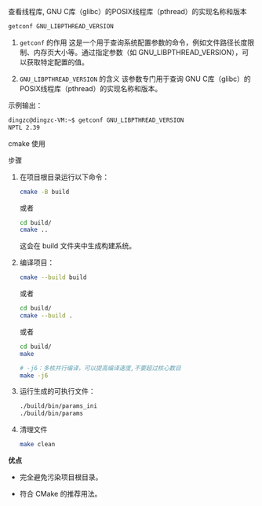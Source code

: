查看线程库, GNU C库（glibc）的POSIX线程库（pthread）的实现名称和版本

```bash
getconf GNU_LIBPTHREAD_VERSION
```

1. `getconf` 的作用
这是一个用于查询系统配置参数的命令，例如文件路径长度限制、内存页大小等。通过指定参数（如 GNU_LIBPTHREAD_VERSION），可以获取特定配置的值。

2. `GNU_LIBPTHREAD_VERSION` 的含义
该参数专门用于查询 GNU C库（glibc）的POSIX线程库（pthread）的实现名称和版本。

示例输出：

```bash
dingzc@dingzc-VM:~$ getconf GNU_LIBPTHREAD_VERSION
NPTL 2.39
```

cmake 使用

步骤

1. 在项目根目录运行以下命令：

    ```bash
    cmake -B build
    ```

    或者

    ```bash
    cd build/
    cmake ..
    ```
    这会在 build 文件夹中生成构建系统。

2. 编译项目：

    ```bash
    cmake --build build
    ```

    或者

    ```bash
    cd build/
    cmake --build .
    ```

    或者

    ```bash
    cd build/
    make
    ```

    ```bash
    # -j6：多核并行编译，可以提高编译速度,不要超过核心数目
    make -j6
    ```

3. 运行生成的可执行文件：

    ```bash
    ./build/bin/params_ini
    ./build/bin/params
    ```

4. 清理文件

    ```bash
    make clean
    ```

**优点**

- 完全避免污染项目根目录。

- 符合 CMake 的推荐用法。
